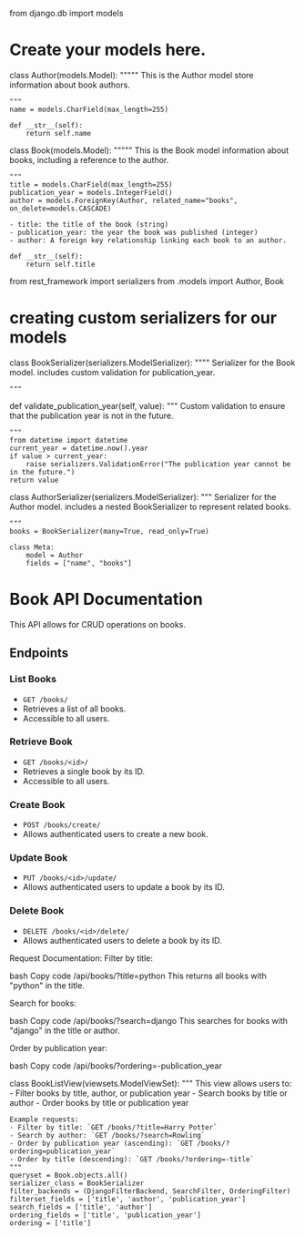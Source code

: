 from django.db import models

# Create your models here.

class Author(models.Model):
    """""
    This is the Author model store information about book authors.
    
    """
    name = models.CharField(max_length=255)

    def __str__(self):
        return self.name
    
class Book(models.Model):
    """""
    This is the Book model information about books, including a reference to the author. 
    
    """
    title = models.CharField(max_length=255)
    publication_year = models.IntegerField()
    author = models.ForeignKey(Author, related_name="books", on_delete=models.CASCADE)

    - title: the title of the book (string)
    - publication_year: the year the book was published (integer)
    - author: A foreign key relationship linking each book to an author.

    def __str__(self):
        return self.title

from rest_framework import serializers
from .models import Author, Book

# creating custom serializers for our models

class BookSerializer(serializers.ModelSerializer):
    """"
    Serializer for the Book model. includes custom validation for publication_year.
    
    """
def validate_publication_year(self, value):
    """
    Custom validation to ensure that the publication year is not in the future.

    """
    from datetime import datetime
    current_year = datetime.now().year
    if value > current_year:
        raise serializers.ValidationError("The publication year cannot be in the future.")
    return value

class AuthorSerializer(serializers.ModelSerializer):
    """
    Serializer for the Author model. includes a nested BookSerializer to represent related books.

    """
    books = BookSerializer(many=True, read_only=True)

    class Meta:
        model = Author
        fields = ["name", "books"]

# Book API Documentation

This API allows for CRUD operations on books.

## Endpoints

### List Books
- `GET /books/`
- Retrieves a list of all books.
- Accessible to all users.

### Retrieve Book
- `GET /books/<id>/`
- Retrieves a single book by its ID.
- Accessible to all users.

### Create Book
- `POST /books/create/`
- Allows authenticated users to create a new book.

### Update Book
- `PUT /books/<id>/update/`
- Allows authenticated users to update a book by its ID.

### Delete Book
- `DELETE /books/<id>/delete/`
- Allows authenticated users to delete a book by its ID.

 Request Documentation:
Filter by title:

bash
Copy code
/api/books/?title=python
This returns all books with "python" in the title.

Search for books:

bash
Copy code
/api/books/?search=django
This searches for books with "django" in the title or author.

Order by publication year:

bash
Copy code
/api/books/?ordering=-publication_year

class BookListView(viewsets.ModelViewSet):
    """
    This view allows users to:
    - Filter books by title, author, or publication year
    - Search books by title or author
    - Order books by title or publication year

    Example requests:
    - Filter by title: `GET /books/?title=Harry Potter`
    - Search by author: `GET /books/?search=Rowling`
    - Order by publication year (ascending): `GET /books/?ordering=publication_year`
    - Order by title (descending): `GET /books/?ordering=-title`
    """
    queryset = Book.objects.all()
    serializer_class = BookSerializer
    filter_backends = (DjangoFilterBackend, SearchFilter, OrderingFilter)
    filterset_fields = ['title', 'author', 'publication_year']
    search_fields = ['title', 'author']
    ordering_fields = ['title', 'publication_year']
    ordering = ['title']
